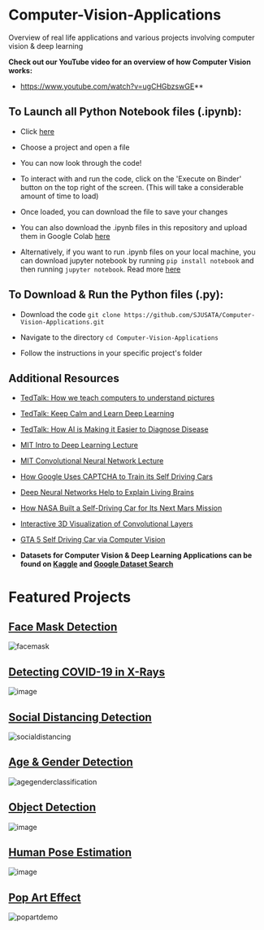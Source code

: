 # Computer-Vision-Applications
Overview of real life applications and various projects involving computer vision &amp; deep learning 

**Check out our YouTube video for an overview of how Computer Vision works:**
  - https://www.youtube.com/watch?v=ugCHGbzswGE**
  

## To Launch all Python Notebook files (.ipynb):
  - Click [here](https://nbviewer.jupyter.org/github/SJUSATA/Computer-Vision-Applications/tree/main/)
  
  - Choose a project and open a file 
  
  - You can now look through the code!

  - To interact with and run the code, click on the 'Execute on Binder' button on the top right of the screen. (This will take a considerable amount of time to load)

  - Once loaded, you can download the file to save your changes
  
  - You can also download the .ipynb files in this repository and upload them in Google Colab [here](https://colab.research.google.com/notebooks/intro.ipynb#recent=true)

  - Alternatively, if you want to run .ipynb files on your local machine, you can download jupyter notebook by running `pip install notebook` and then running `jupyter notebook`. Read more [here](https://jupyter.org/install)

## To Download & Run the Python files (.py):
  - Download the code `git clone https://github.com/SJUSATA/Computer-Vision-Applications.git`

  - Navigate to the directory `cd Computer-Vision-Applications`
  
  - Follow the instructions in your specific project's folder 

## Additional Resources 

  - [TedTalk: How we teach computers to understand pictures](https://www.youtube.com/watch?v=40riCqvRoMs)
  - [TedTalk: Keep Calm and Learn Deep Learning](https://www.youtube.com/watch?v=4qCzxo2wPCw)
  - [TedTalk: How AI is Making it Easier to Diagnose Disease](https://www.youtube.com/watch?v=mhEYvrFOP88)
  - [MIT Intro to Deep Learning Lecture](https://www.youtube.com/watch?v=njKP3FqW3Sk)
  - [MIT Convolutional Neural Network Lecture](https://www.youtube.com/watch?v=iaSUYvmCekI)
  - [How Google Uses CAPTCHA to Train its Self Driving Cars](https://wingarc.com.au/is-google-using-us-to-train-self-driving-cars/)
  - [Deep Neural Networks Help to Explain Living Brains](https://www.quantamagazine.org/deep-neural-networks-help-to-explain-living-brains-20201028/)
  - [How NASA Built a Self-Driving Car for Its Next Mars Mission](https://www.wired.com/story/how-nasa-built-a-self-driving-car-for-its-next-mars-mission/)
  - [Interactive 3D Visualization of Convolutional Layers](https://www.cs.ryerson.ca/~aharley/vis/conv/)
  - [GTA 5 Self Driving Car via Computer Vision](https://www.youtube.com/playlist?list=PLQVvvaa0QuDeETZEOy4VdocT7TOjfSA8a)

  - **Datasets for Computer Vision & Deep Learning Applications can be found on [Kaggle](https://www.kaggle.com/datasets) and [Google Dataset Search](https://datasetsearch.research.google.com/)**


# Featured Projects 

## [Face Mask Detection](https://github.com/SJUSATA/Computer-Vision-Applications/tree/main/Face%20Mask%20Detection) 
![facemask](https://user-images.githubusercontent.com/43652410/100527507-11057c80-31a1-11eb-9911-bb58f60c99a5.gif)

## [Detecting COVID-19 in X-Rays](https://github.com/SJUSATA/Computer-Vision-Applications/tree/main/COVID-19%20X-Ray%20Classification) 
![image](https://user-images.githubusercontent.com/43652410/100555202-da466980-3267-11eb-867b-87a40f70a275.png)

## [Social Distancing Detection](https://github.com/SJUSATA/Computer-Vision-Applications/tree/main/Image%20Filtering%2C%20Object%20Detection%20%26%20Misc) 
![socialdistancing](https://user-images.githubusercontent.com/43652410/100527521-33979580-31a1-11eb-9e30-c59deb6b955b.gif)

## [Age & Gender Detection](https://github.com/SJUSATA/Computer-Vision-Applications/tree/main/Age%20%26%20Gender%20Detection)
![agegenderclassification](https://user-images.githubusercontent.com/43652410/100788476-1eaa4480-33e3-11eb-81c7-6dde10b4491f.jpg)

## [Object Detection](https://github.com/SJUSATA/Computer-Vision-Applications/tree/main/Image%20Filtering%2C%20Object%20Detection%20%26%20Misc)
![image](https://user-images.githubusercontent.com/43652410/100557085-be959000-3274-11eb-849b-b61734f06e56.png)

## [Human Pose Estimation](https://github.com/SJUSATA/Computer-Vision-Applications/tree/main/Pose%20Estimation)

![image](https://user-images.githubusercontent.com/43652410/104680643-5e409d80-56be-11eb-9ff5-dd5b6f241437.png)

## [Pop Art Effect](https://github.com/SJUSATA/Computer-Vision-Applications/tree/main/Image%20Filtering%2C%20Object%20Detection%20%26%20Misc)
![popartdemo](https://user-images.githubusercontent.com/43652410/100557059-91e17880-3274-11eb-9c9b-d56a55900d1d.png)
